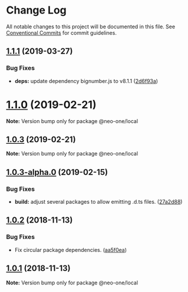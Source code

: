 # Change Log

All notable changes to this project will be documented in this file.
See [Conventional Commits](https://conventionalcommits.org) for commit guidelines.

## [1.1.1](https://github.com/neo-one-suite/neo-one/compare/@neo-one/local@1.1.0...@neo-one/local@1.1.1) (2019-03-27)


### Bug Fixes

* **deps:** update dependency bignumber.js to v8.1.1 ([2d6f93a](https://github.com/neo-one-suite/neo-one/commit/2d6f93a))





# [1.1.0](https://github.com/neo-one-suite/neo-one/compare/@neo-one/local@1.0.3...@neo-one/local@1.1.0) (2019-02-21)

**Note:** Version bump only for package @neo-one/local





## [1.0.3](https://github.com/neo-one-suite/neo-one/compare/@neo-one/local@1.0.3-alpha.0...@neo-one/local@1.0.3) (2019-02-21)

**Note:** Version bump only for package @neo-one/local





## [1.0.3-alpha.0](https://github.com/neo-one-suite/neo-one/compare/@neo-one/local@1.0.2...@neo-one/local@1.0.3-alpha.0) (2019-02-15)


### Bug Fixes

* **build:** adjust several packages to allow emitting .d.ts files. ([27a2d88](https://github.com/neo-one-suite/neo-one/commit/27a2d88))





## [1.0.2](https://github.com/neo-one-suite/neo-one/compare/@neo-one/local@1.0.1...@neo-one/local@1.0.2) (2018-11-13)


### Bug Fixes

* Fix circular package dependencies. ([aa5f0ea](https://github.com/neo-one-suite/neo-one/commit/aa5f0ea))





## [1.0.1](https://github.com/neo-one-suite/neo-one/compare/@neo-one/local@1.0.0...@neo-one/local@1.0.1) (2018-11-13)

**Note:** Version bump only for package @neo-one/local
